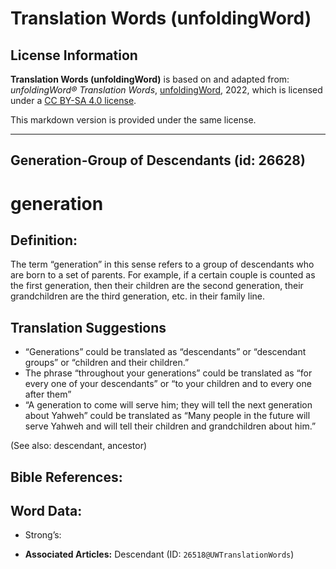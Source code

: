 # Translation Words (unfoldingWord)

## License Information

**Translation Words (unfoldingWord)** is based on and adapted from: _unfoldingWord® Translation Words_, [unfoldingWord](https://unfoldingword.org/utw), 2022, which is licensed under a [CC BY-SA 4.0 license](https://creativecommons.org/licenses/by-sa/4.0/legalcode.en).

This markdown version is provided under the same license.



--------------------------------

## Generation-Group of Descendants (id: 26628)

generation
==========

Definition:
-----------

The term “generation” in this sense refers to a group of descendants who are born to a set of parents. For example, if a certain couple is counted as the first generation, then their children are the second generation, their grandchildren are the third generation, etc. in their family line.

Translation Suggestions
-----------------------

* “Generations” could be translated as “descendants” or “descendant groups” or “children and their children.”
* The phrase “throughout your generations” could be translated as “for every one of your descendants” or “to your children and to every one after them”
* “A generation to come will serve him; they will tell the next generation about Yahweh” could be translated as “Many people in the future will serve Yahweh and will tell their children and grandchildren about him.”

(See also: descendant, ancestor)

Bible References:
-----------------

Word Data:
----------

* Strong’s:

* **Associated Articles:** Descendant (ID: `26518@UWTranslationWords`)

